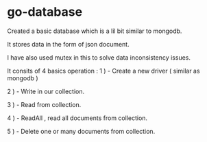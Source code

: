 # go-database
Created a basic database which is a lil bit similar to mongodb.

It stores data in the form of json document.

I have also used mutex in this to solve data inconsistency issues.

It consits of 4 basics operation :
1 ) - Create a new driver ( similar as mongodb )

2 ) - Write in our collection.

3 ) - Read from collection.

4 ) - ReadAll , read all documents from collection.

5 ) - Delete one or many documents from collection.
